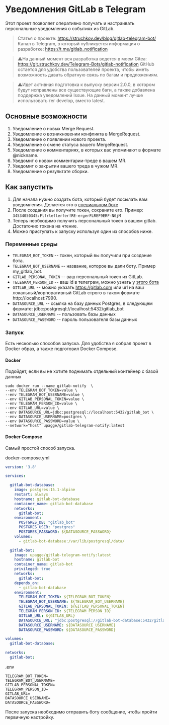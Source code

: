 # Уведомления GitLab в Telegram

Этот проект позволяет оперативно получать и настраивать персональные уведомления о событиях из GitLab.

> Статья о проекте: https://struchkov.dev/blog/gitlab-telegram-bot/  
> Канал в Telegram, в который публикуется информация о разработке: https://t.me/gitlab_notification

> ⚠️На данный момент вся разработка ведется в моем Gitea: https://git.struchkov.dev/Telegram-Bots/gitlab-notification
> GitHub остается для удобства пользователей проекта, чтобы иметь возможность давать обратную связь по багам и
> предложениям.

> ⚠️Идет активная подготовка к выпуску версии 2.0.0, в котором будут исправлены все существующие баги, а также добавлена
> поддержка уведомлений Issue.
> На данный момент лучше использовать тег develop, вместо latest.

## Основные возможности

1. Уведомление о новых Merge Request.
2. Уведомление о возникновении конфликта в MergeRequest.
3. Уведомление о появлении нового проекта.
4. Уведомление о смене статуса вашего MergeRequest.
5. Уведомление о комментариях, в которых вас упоминают в формате @nickname.
6. Уведомит о новом комментарии-треде в вашем MR.
7. Уведомит о закрытии вашего треда в чужом MR.
8. Уведомление о результате сборки.

## Как запустить

1. Для начала нужно создать бота, который будет посылать вам уведомления. Делается это
   в [специальном боте](https://t.me/botfather)
2. После создания вы получите токен, сохраните его. Пример: `34534050345:FlfrleflerferfRE-ergerFLREF9ERF-NGjM`
3. Теперь необходимо получить персональный токен в вашем gitlab. Достаточно токена на чтение.
4. Можно приступать к запуску используя один из способов ниже.

### Переменные среды

* `TELEGRAM_BOT_TOKEN` -- токен, который вы получили при создание бота.
* `TELEGRAM_BOT_USERNAME` -- название, которое вы дали боту. Пример my_gitlab_bot.
* `GITLAB_PERSONAL_TOKEN` -- ваш персональный токен из GitLab.
* `TELEGRAM_PERSON_ID` -- ваш id в телеграм, можно узнать у [этого бота](https://t.me/myidbot)
* `GITLAB_URL` -- можно указать https://gitlab.com или url на ваш локальный/корпоративный GitLab строго в таком
  формате http://localhost:7990.
* `DATASOURCE_URL` -- ссылка на базу данных Postgres, в следующем формате: jdbc:postgresql://localhost:5432/gitlab_bot
* `DATASOURCE_USERNAME` -- пользовать базы данных
* `DATASOURCE_PASSWORD` -- пароль пользователя базы данных

### Запуск

Есть несколько способов запуска. Для удобства я собрал проект в Docker образ, а также подготовил Docker Compose.

#### Docker

Подойдет, если вы не хотите поднимать отдельный контейнер с базой данных

```
sudo docker run --name gitlab-notify  \ 
--env TELEGRAM_BOT_TOKEN=value \
--env TELEGRAM_BOT_USERNAME=value \
--env GITLAB_PERSONAL_TOKEN=value \
--env TELEGRAM_PERSON_ID=value \
--env GITLAB_URL=value \
--env DATASOURCE_URL=jdbc:postgresql://localhost:5432/gitlab_bot \
--env DATASOURCE_USERNAME=postgres \
--env DATASOURCE_PASSWORD=value \
--network="host" upagge/gitlab-telegram-notify:latest
```

#### Docker Compose

Самый простой способ запуска.

docker-compose.yml
```yaml
version: '3.8'

services:

  gitlab-bot-database:
    image: postgres:15.1-alpine
    restart: always
    hostname: gitlab-bot-database
    container_name: gitlab-bot-database
    networks:
      gitlab-bot:
    environment:
      POSTGRES_DB: "gitlab_bot"
      POSTGRES_USER: "postgres"
      POSTGRES_PASSWORD: ${DATASOURCE_PASSWORD}
    volumes:
      - gitlab-bot-database:/var/lib/postgresql/data/

  gitlab-bot:
    image: upagge/gitlab-telegram-notify:latest
    hostname: gitlab-bot
    container_name: gitlab-bot
    privileged: true
    networks:
      gitlab-bot:
    depends_on:
      - gitlab-bot-database
    environment:
      TELEGRAM_BOT_TOKEN: ${TELEGRAM_BOT_TOKEN}
      TELEGRAM_BOT_USERNAME: ${TELEGRAM_BOT_USERNAME}
      GITLAB_PERSONAL_TOKEN: ${GITLAB_PERSONAL_TOKEN}
      TELEGRAM_PERSON_ID: ${TELEGRAM_PERSON_ID}
      GITLAB_URL: ${GITLAB_URL}
      DATASOURCE_URL: "jdbc:postgresql://gitlab-bot-database:5432/gitlab_bot"
      DATASOURCE_USERNAME: ${DATASOURCE_USERNAME}
      DATASOURCE_PASSWORD: ${DATASOURCE_PASSWORD}

volumes:
  gitlab-bot-database:

networks:
  gitlab-bot:
```

.env
```
TELEGRAM_BOT_TOKEN=
TELEGRAM_BOT_USERNAME=
GITLAB_PERSONAL_TOKEN=
TELEGRAM_PERSON_ID=
GITLAB_URL=
DATASOURCE_USERNAME=
DATASOURCE_PASSWORD=
```

После запуска необходимо отправить боту сообщение, чтобы пройти первичную настройку.
